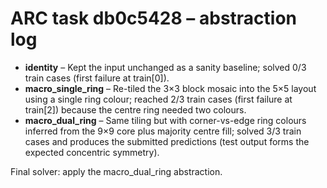 # ARC task db0c5428 – abstraction log

- **identity** – Kept the input unchanged as a sanity baseline; solved 0/3 train cases (first failure at train[0]).
- **macro_single_ring** – Re-tiled the 3×3 block mosaic into the 5×5 layout using a single ring colour; reached 2/3 train cases (first failure at train[2]) because the centre ring needed two colours.
- **macro_dual_ring** – Same tiling but with corner-vs-edge ring colours inferred from the 9×9 core plus majority centre fill; solved 3/3 train cases and produces the submitted predictions (test output forms the expected concentric symmetry).

Final solver: apply the macro_dual_ring abstraction.
